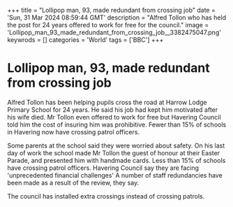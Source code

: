 +++
title = "Lollipop man, 93, made redundant from crossing job"
date = 'Sun, 31 Mar 2024 08:59:44 GMT'
description = "Alfred Tollon who has held the post for 24 years offered to work for free for the council."
image = 'Lollipop_man_93_made_redundant_from_crossing_job__3382475047.png'
keywrods =  []
categories = 'World'
tags = ['BBC']
+++

# Lollipop man, 93, made redundant from crossing job

Alfred Tollon has been helping pupils cross the road at Harrow Lodge Primary School for 24 years.
He said his job had kept him motivated after his wife died.
Mr Tollon even offered to work for free but Havering Council told him the cost of insuring him was prohibitive.
Fewer than 15% of schools in Havering now have crossing patrol officers.

Some parents at the school said they were worried about safety.
On his last day of work the school made Mr Tollon the guest of honour at their Easter Parade, and presented him with handmade cards.
Less than 15% of schools have crossing patrol officers.
Havering Council say they are facing 'unprecedented financial challenges' A number of staff redundancies have been made as a result of the review, they say.

The council has installed extra crossings instead of crossing patrols.


